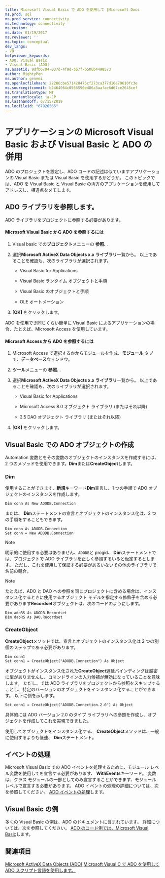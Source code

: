 ```yaml
---
title: Microsoft Visual Basic で ADO を使用して |Microsoft Docs
ms.prod: sql
ms.prod_service: connectivity
ms.technology: connectivity
ms.custom: ''
ms.date: 01/19/2017
ms.reviewer: ''
ms.topic: conceptual
dev_langs:
- VB
helpviewer_keywords:
- ADO, Visual Basic
- Visual Basic [ADO]
ms.assetid: 9dfb6784-037d-4f9d-bb7f-b506b4498573
author: MightyPen
ms.author: genemi
ms.openlocfilehash: 22286cbe571420475cf273ca377d16e79610fc3e
ms.sourcegitcommit: b2464064c0566590e486a3aafae6d67ce2645cef
ms.translationtype: MT
ms.contentlocale: ja-JP
ms.lasthandoff: 07/15/2019
ms.locfileid: "67926565"
---
```

# <a name="using-ado-with-microsoft-visual-basic-and-visual-basic-for-applications"></a>アプリケーションの Microsoft Visual Basic および Visual Basic と ADO の併用
ADO のプロジェクトを設定し、ADO コードの記述は似ていますアプリケーションの Visual Basic または Visual Basic を使用するかどうか。 このトピックでは、ADO を Visual Basic と Visual Basic の両方のアプリケーションを使用してアドレスし、相違点をメモします。

## <a name="referencing-the-ado-library"></a>ADO ライブラリを参照します。
 ADO ライブラリをプロジェクトに参照する必要があります。

#### <a name="to-reference-ado-from-microsoft-visual-basic"></a>Microsoft Visual Basic から ADO を参照するには

1.  Visual basic での**プロジェクト**メニューの **参照.** .

2.  選択**Microsoft ActiveX Data Objects x.x ライブラリ**一覧から。 以上であることを確認も、次のライブラリが選択されます。

    -   Visual Basic for Applications

    -   Visual Basic ランタイム オブジェクトと手順

    -   Visual Basic のオブジェクトと手順

    -   OLE オートメーション

3.  **[OK]** をクリックします。

 ADO を使用でき同じくらい簡単に Visual Basic によるアプリケーションの場合、たとえば、Microsoft Access を使用しています。

#### <a name="to-reference-ado-from-microsoft-access"></a>Microsoft Access から ADO を参照するには

1.  Microsoft Access で選択するかからモジュールを作成、**モジュール** タブで、**データベース**ウィンドウ。

2.  **ツール**メニューの **参照.** .

3.  選択**Microsoft ActiveX Data Objects x.x ライブラリ**一覧から。 以上であることを確認も、次のライブラリが選択されます。

    -   Visual Basic for Applications

    -   Microsoft Access 8.0 オブジェクト ライブラリ (またはそれ以降)

    -   3\.5 DAO オブジェクト ライブラリ (またはそれ以降)

4.  **[OK]** をクリックします。

## <a name="creating-ado-objects-in-visual-basic"></a>Visual Basic での ADO オブジェクトの作成
 Automation 変数とをその変数のオブジェクトのインスタンスを作成するには、2 つのメソッドを使用できます。**Dim**または**CreateObject**します。

### <a name="dim"></a>Dim
 使用することができます、**新規**キーワード**Dim**宣言し、1 つの手順で ADO オブジェクトのインスタンスを作成します。

```
Dim conn As New ADODB.Connection
```

 または、 **Dim**ステートメントの宣言とオブジェクトのインスタンス化は、2 つの手順をすることもできます。

```
Dim conn As ADODB.Connection
Set conn = New ADODB.Connection
```

> [!NOTE]
>  明示的に使用する必要はありません、`ADODB`と progid、 **Dim**ステートメントでは、プロジェクトで ADO ライブラリを正しく参照するいると仮定するとします。 ただし、これを使用して保証する必要があるいないその他のライブラリで名前の競合。

> [!NOTE]
>  たとえば、ADO と DAO への参照を同じプロジェクトに含める場合は、インスタンス化するときに使用するオブジェクト モデルを指定する修飾子を含める必要があります**Recordset**オブジェクトは、次のコードのようにします。

```
Dim adoRS As ADODB.Recordset
Dim daoRS As DAO.Recordset
```

### <a name="createobject"></a>CreateObject
 **CreateObject**メソッドでは、宣言とオブジェクトのインスタンス化は 2 つの別個のステップである必要があります。

```
Dim conn1
Set conn1 = CreateObject("ADODB.Connection") As Object
```

 オブジェクトがインスタンス化された**CreateObject**遅延バインディングは厳密に型がありませんし、コマンドラインの入力候補が無効になっていることを意味します。 ただし、では ADO ライブラリをプロジェクトから参照をスキップすることし、特定のバージョンのオブジェクトをインスタンス化することができます。 以下に例を示します。

```
Set conn1 = CreateObject("ADODB.Connection.2.0") As Object
```

 具体的には ADO バージョン 2.0 のタイプ ライブラリへの参照を作成し、オブジェクトを作成してこれを実現できました。

 使用してオブジェクトをインスタンス化する、 **CreateObject**メソッドは、一般に使用するよりも低速、 **Dim**ステートメント。

## <a name="handling-events"></a>イベントの処理
 Microsoft Visual Basic での ADO イベントを処理するために、モジュール レベル変数を使用してを宣言する必要があります、 **WithEvents**キーワード。 変数は、クラス モジュールの一部としてのみ宣言することができます、モジュール レベルで宣言する必要があります。 ADO イベントの処理の詳細については、次を参照してください。 [ADO イベントの処理](../../../ado/guide/data/handling-ado-events.md)します。

## <a name="visual-basic-examples"></a>Visual Basic の例
 多くの Visual Basic の例は、ADO のドキュメントに含まれています。 詳細については、次を参照してください。 [ADO のコード例では、Microsoft Visual Basic](../../../ado/reference/ado-api/ado-code-examples-in-visual-basic.md)します。

## <a name="see-also"></a>関連項目
 [Microsoft ActiveX Data Objects (ADO)](../../../ado/microsoft-activex-data-objects-ado.md) [Microsoft Visual C で ADO を使用して](../../../ado/guide/appendixes/using-ado-with-microsoft-visual-c.md) [ADO スクリプト言語を使用します。](../../../ado/guide/appendixes/using-ado-with-scripting-languages.md)
